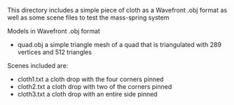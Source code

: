This directory includes a simple piece of cloth as a Wavefront .obj format as well as some scene files to test the mass-spring system

Models in Wavefront .obj format

* quad.obj a simple triangle mesh of a quad that is triangulated with 289 vertices and 512 triangles

Scenes included are:

* cloth1.txt a cloth drop with the four corners pinned
* cloth2.txt a cloth drop with two of the corners pinned
* cloth3.txt a cloth drop with an entire side pinned

